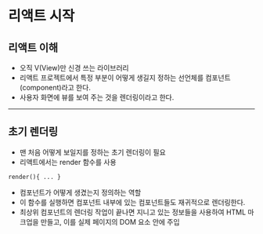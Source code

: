 # 리액트 시작

## 리액트 이해
* 오직 V(View)만 신경 쓰는 라이브러리
* 리액트 프로젝트에서 특정 부분이 어떻게 생길지 정하는 선언체를 컴포넌트(component)라고 한다.
* 사용자 화면에 뷰를 보여 주는 것을 렌더링이라고 한다.

***
## 초기 렌더링
* 맨 처음 어떻게 보일지를 정하는 초기 렌더링이 필요
* 리액트에서는 render 함수를 사용

```
render(){ ... } 
```
* 컴포넌트가 어떻게 생겼는지 정의하는 역할
* 이 함수를 실행하면 컴포넌트 내부에 있는 컴포넌트들도 재귀적으로 렌더링한다.
* 최상위 컴포넌트의 렌더링 작업이 끝나면 지니고 있는 정보들을 사용하여 HTML 마크업을 만들고, 이를 실제 페이지의  DOM 요소 안에 주입


